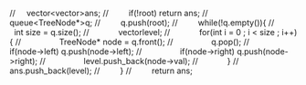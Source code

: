 //      vector<vector<int>>ans;
//         if(!root) return ans;
//         queue<TreeNode*>q;
//         q.push(root);
//         while(!q.empty()){
//             int size = q.size();
//             vector<int>level;
//             for(int i = 0 ; i < size ; i++){
//                 TreeNode* node = q.front();
//                 q.pop();
//                 if(node->left) q.push(node->left);
//                 if(node->right) q.push(node->right);
//                 level.push_back(node->val);
//             }
//             ans.push_back(level);
//         }
//         return ans;